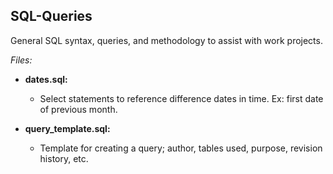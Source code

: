 ## SQL-Queries
General SQL syntax, queries, and methodology to assist with work projects.

_Files:_
* **dates.sql:**
  * Select statements to reference difference dates in time. Ex: first date of previous month.

* **query_template.sql:**
  * Template for creating a query; author, tables used, purpose, revision history, etc.
